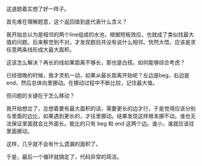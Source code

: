 这道题着实想了好一阵子。

首先难在理解题意，这个返回值到底代表什么含义？

我开始总以为是相邻的两个line组成的水池，根据短板效应，也就成了类似找最大值的问题。后来察觉到不对，才发现题目并没有说什么相邻。恍然大悟，应该是求任意两条线形成大最大面积。

这该怎么解决？再长的线如果距离不够长，那也是白搭。如何能够综合考虑？

已经很晚的时候，我才灵机一动，如果从最长距离开始呢？左边是beg，右边是end，然后总体向里挪动。在挪动过程中不断比较，记住最大值。

但问题的关键在于怎么移动？

我开始想岔了，总想着要有最大面积的话，需要更长的边才行，于是觉得应该分别与里面的边比，如果遇到更长的，才往里挪动。结果发现这样根本挪不动。谁也无法保证里面就会比外面长。能比的只有 beg 和 end 这两个边。谁小，谁就应该往里面挪动。

这样，几乎就不会有什么遗漏的面积了。

于是，最后一个循环就搞定了，代码异常的简洁。
